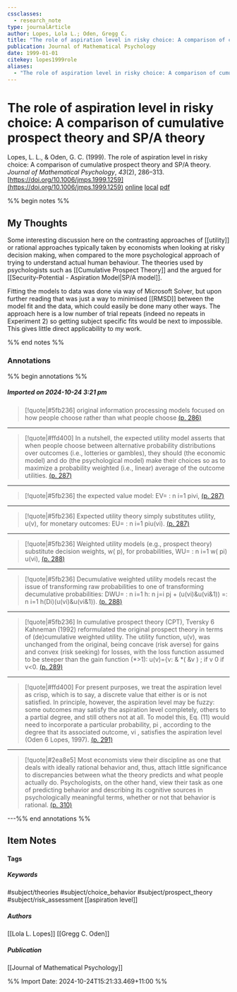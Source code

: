 ```yaml
---
cssclasses:
  - research_note
type: journalArticle
author: Lopes, Lola L.; Oden, Gregg C.
title: "The role of aspiration level in risky choice: A comparison of cumulative prospect theory and SP/A theory"
publication: Journal of Mathematical Psychology
date: 1999-01-01
citekey: lopes1999role
aliases:
  - "The role of aspiration level in risky choice: A comparison of cumulative prospect theory and SP/A theory"
---
```


# The role of aspiration level in risky choice: A comparison of cumulative prospect theory and SP/A theory

Lopes, L. L., & Oden, G. C. (1999). The role of aspiration level in risky choice: A comparison of cumulative prospect theory and SP/A theory. _Journal of Mathematical Psychology_, _43_(2), 286–313. [https://doi.org/10.1006/jmps.1999.1259](https://doi.org/10.1006/jmps.1999.1259)
[online](http://zotero.org/users/7162438/items/R2JF5223) [local](zotero://select/library/items/R2JF5223) [pdf](file:///home/gjc216/Zotero/storage/P9UZNTJ9/Lopes%20and%20Oden%20-%201999%20-%20The%20Role%20of%20Aspiration%20Level%20in%20Risky%20Choice%20A%20Comparison%20of%20Cumulative%20Prospect%20Theory%20and%20SPA%20Th.pdf)
 

 
%% begin notes %%

## My Thoughts

Some interesting discussion here on the contrasting approaches of [[utility]] or rational approaches typically taken by economists when looking at risky decision making, when compared to the more psychological approach of trying to understand actual human behaviour. The theories used by psychologists such as [[Cumulative Prospect Theory]] and the argued for [[Security-Potential - Aspiration Model|SP/A model]].

Fitting the models to data was done via way of Microsoft Solver, but upon further reading that was just a way to minimised [[RMSD]] between the model fit and the data, which could easily be done many other ways. The approach here is a low number of trial repeats (indeed no repeats in Experiment 2) so getting subject specific fits would be next to impossible. This gives little direct applicability to my work.

%% end notes %%

### Annotations

%% begin annotations %%

##### Imported on 2024-10-24 3:21 pm
>[!quote|#5fb236]
>original information processing models focused on how people choose rather than what people choose [(p. 286)](zotero://open-pdf/library/items/P9UZNTJ9?page=286&annotation=VIZL4V4N)

---
>[!quote|#ffd400]
>In a nutshell, the expected utility model asserts that when people choose between alternative probability distributions over outcomes (i.e., lotteries or gambles), they should (the economic model) and do (the psychological model) make their choices so as to maximize a probability weighted (i.e., linear) average of the outcome utilities. [(p. 287)](zotero://open-pdf/library/items/P9UZNTJ9?page=287&annotation=NDXNNTLB)

---
>[!quote|#5fb236]
>the expected value model:  EV= :  n  i=1  pivi, [(p. 287)](zotero://open-pdf/library/items/P9UZNTJ9?page=287&annotation=85RYN58S)

---
>[!quote|#5fb236]
>Expected utility theory simply substitutes utility, u(v), for monetary outcomes:  EU= :  n  i=1  piu(vi). [(p. 287)](zotero://open-pdf/library/items/P9UZNTJ9?page=287&annotation=US9UQZIS)

---
>[!quote|#5fb236]
>Weighted utility models (e.g., prospect theory) substitute decision weights, w( p), for probabilities,  WU= :  n  i=1  w( pi) u(vi), [(p. 288)](zotero://open-pdf/library/items/P9UZNTJ9?page=288&annotation=SRGW5FJR)

---
>[!quote|#5fb236]
>Decumulative weighted utility models recast the issue of transforming raw probabilities to one of transforming decumulative probabilities:  DWU= :  n  i=1  h\:  n  j=i  pj + (u(vi)&u(vi&1))  =:  n  i=1  h(Di)(u(vi)&u(vi&1)). [(p. 288)](zotero://open-pdf/library/items/P9UZNTJ9?page=288&annotation=2WZ7T5RI)

---
>[!quote|#5fb236]
>In cumulative prospect theory (CPT), Tversky 6 Kahneman (1992) reformulated the original prospect theory in terms of (de)cumulative weighted utility. The utility function, u(v), was unchanged from the original, being concave (risk averse) for gains and convex (risk seeking) for losses, with the loss function assumed to be steeper than the gain function (*>1):  u(v)={v:  & *( &v ) ;  if v 0  if v<0. [(p. 289)](zotero://open-pdf/library/items/P9UZNTJ9?page=289&annotation=HWJW3WKW)

---
>[!quote|#ffd400]
>For present purposes, we treat the aspiration level as crisp, which is to say, a discrete value that either is or is not satisfied. In principle, however, the aspiration level may be fuzzy: some outcomes may satisfy the aspiration level completely, others to a partial degree, and still others not at all. To model this, Eq. (11) would need to incorporate a particular probability, pi , according to the degree that its associated outcome, vi , satisfies the aspiration level (Oden 6 Lopes, 1997). [(p. 291)](zotero://open-pdf/library/items/P9UZNTJ9?page=291&annotation=MHH68EFX)

---
>[!quote|#2ea8e5]
>Most economists view their discipline as one that deals with ideally rational behavior and, thus, attach little significance to discrepancies between what the theory predicts and what people actually do. Psychologists, on the other hand, view their task as one of predicting behavior and describing its cognitive sources in psychologically meaningful terms, whether or not that behavior is rational. [(p. 310)](zotero://open-pdf/library/items/P9UZNTJ9?page=310&annotation=3TFM8S5U)

---%% end annotations %%

## Item Notes

#### Tags

##### Keywords

#subject/theories #subject/choice_behavior #subject/prospect_theory #subject/risk_assessment [[aspiration level]]

##### Authors

[[Lola L. Lopes]] [[Gregg C. Oden]]

##### Publication

[[Journal of Mathematical Psychology]]


%% Import Date: 2024-10-24T15:21:33.469+11:00 %%
